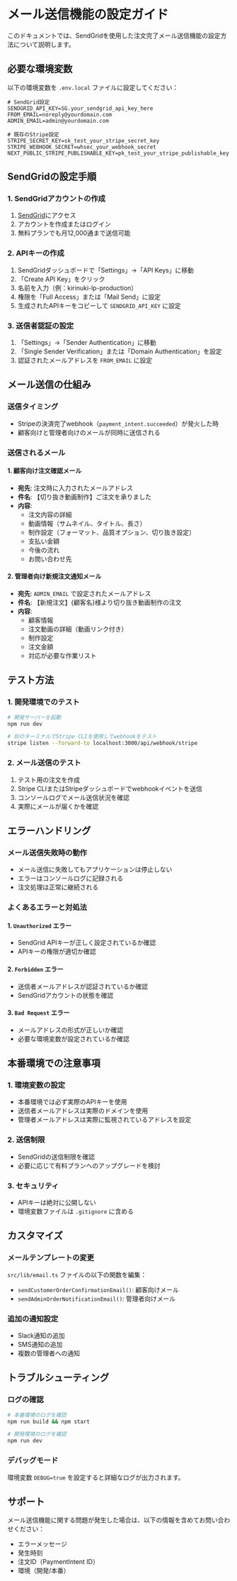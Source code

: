 # メール送信機能の設定ガイド

このドキュメントでは、SendGridを使用した注文完了メール送信機能の設定方法について説明します。

## 必要な環境変数

以下の環境変数を `.env.local` ファイルに設定してください：

```env
# SendGrid設定
SENDGRID_API_KEY=SG.your_sendgrid_api_key_here
FROM_EMAIL=noreply@yourdomain.com
ADMIN_EMAIL=admin@yourdomain.com

# 既存のStripe設定
STRIPE_SECRET_KEY=sk_test_your_stripe_secret_key
STRIPE_WEBHOOK_SECRET=whsec_your_webhook_secret
NEXT_PUBLIC_STRIPE_PUBLISHABLE_KEY=pk_test_your_stripe_publishable_key
```

## SendGridの設定手順

### 1. SendGridアカウントの作成
1. [SendGrid](https://sendgrid.com/)にアクセス
2. アカウントを作成またはログイン
3. 無料プランでも月12,000通まで送信可能

### 2. APIキーの作成
1. SendGridダッシュボードで「Settings」→「API Keys」に移動
2. 「Create API Key」をクリック
3. 名前を入力（例：kirinuki-lp-production）
4. 権限を「Full Access」または「Mail Send」に設定
5. 生成されたAPIキーをコピーして `SENDGRID_API_KEY` に設定

### 3. 送信者認証の設定
1. 「Settings」→「Sender Authentication」に移動
2. 「Single Sender Verification」または「Domain Authentication」を設定
3. 認証されたメールアドレスを `FROM_EMAIL` に設定

## メール送信の仕組み

### 送信タイミング
- Stripeの決済完了webhook（`payment_intent.succeeded`）が発火した時
- 顧客向けと管理者向けのメールが同時に送信される

### 送信されるメール

#### 1. 顧客向け注文確認メール
- **宛先**: 注文時に入力されたメールアドレス
- **件名**: 【切り抜き動画制作】ご注文を承りました
- **内容**:
  - 注文内容の詳細
  - 動画情報（サムネイル、タイトル、長さ）
  - 制作設定（フォーマット、品質オプション、切り抜き設定）
  - 支払い金額
  - 今後の流れ
  - お問い合わせ先

#### 2. 管理者向け新規注文通知メール
- **宛先**: `ADMIN_EMAIL` で設定されたメールアドレス
- **件名**: 【新規注文】{顧客名}様より切り抜き動画制作の注文
- **内容**:
  - 顧客情報
  - 注文動画の詳細（動画リンク付き）
  - 制作設定
  - 注文金額
  - 対応が必要な作業リスト

## テスト方法

### 1. 開発環境でのテスト
```bash
# 開発サーバーを起動
npm run dev

# 別のターミナルでStripe CLIを使用してwebhookをテスト
stripe listen --forward-to localhost:3000/api/webhook/stripe
```

### 2. メール送信のテスト
1. テスト用の注文を作成
2. Stripe CLIまたはStripeダッシュボードでwebhookイベントを送信
3. コンソールログでメール送信状況を確認
4. 実際にメールが届くかを確認

## エラーハンドリング

### メール送信失敗時の動作
- メール送信に失敗してもアプリケーションは停止しない
- エラーはコンソールログに記録される
- 注文処理は正常に継続される

### よくあるエラーと対処法

#### 1. `Unauthorized` エラー
- SendGrid APIキーが正しく設定されているか確認
- APIキーの権限が適切か確認

#### 2. `Forbidden` エラー
- 送信者メールアドレスが認証されているか確認
- SendGridアカウントの状態を確認

#### 3. `Bad Request` エラー
- メールアドレスの形式が正しいか確認
- 必要な環境変数が設定されているか確認

## 本番環境での注意事項

### 1. 環境変数の設定
- 本番環境では必ず実際のAPIキーを使用
- 送信者メールアドレスは実際のドメインを使用
- 管理者メールアドレスは実際に監視されているアドレスを設定

### 2. 送信制限
- SendGridの送信制限を確認
- 必要に応じて有料プランへのアップグレードを検討

### 3. セキュリティ
- APIキーは絶対に公開しない
- 環境変数ファイルは `.gitignore` に含める

## カスタマイズ

### メールテンプレートの変更
`src/lib/email.ts` ファイルの以下の関数を編集：
- `sendCustomerOrderConfirmationEmail()`: 顧客向けメール
- `sendAdminOrderNotificationEmail()`: 管理者向けメール

### 追加の通知設定
- Slack通知の追加
- SMS通知の追加
- 複数の管理者への通知

## トラブルシューティング

### ログの確認
```bash
# 本番環境のログを確認
npm run build && npm start

# 開発環境のログを確認
npm run dev
```

### デバッグモード
環境変数 `DEBUG=true` を設定すると詳細なログが出力されます。

## サポート

メール送信機能に関する問題が発生した場合は、以下の情報を含めてお問い合わせください：
- エラーメッセージ
- 発生時刻
- 注文ID（PaymentIntent ID）
- 環境（開発/本番）